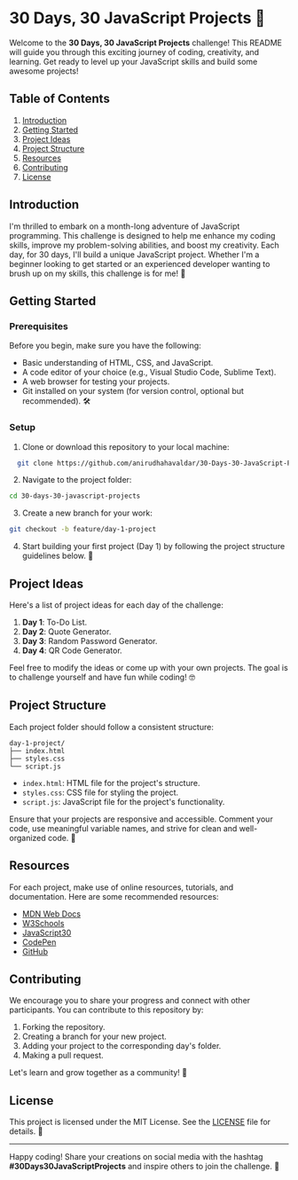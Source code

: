 # 30 Days, 30 JavaScript Projects 🚀

Welcome to the **30 Days, 30 JavaScript Projects** challenge! This README will guide you through this exciting journey of coding, creativity, and learning. Get ready to level up your JavaScript skills and build some awesome projects!

## Table of Contents
1. [Introduction](#introduction)
2. [Getting Started](#getting-started)
3. [Project Ideas](#project-ideas)
4. [Project Structure](#project-structure)
5. [Resources](#resources)
6. [Contributing](#contributing)
7. [License](#license)

## Introduction

I'm thrilled to embark on a month-long adventure of JavaScript programming. This challenge is designed to help me enhance my coding skills, improve my problem-solving abilities, and boost my creativity. Each day, for 30 days, I'll build a unique JavaScript project. Whether I'm a beginner looking to get started or an experienced developer wanting to brush up on my skills, this challenge is for me! 🎉

## Getting Started

### Prerequisites

Before you begin, make sure you have the following:

- Basic understanding of HTML, CSS, and JavaScript.
- A code editor of your choice (e.g., Visual Studio Code, Sublime Text).
- A web browser for testing your projects.
- Git installed on your system (for version control, optional but recommended). 🛠️

### Setup

1. Clone or download this repository to your local machine:
```bash
  git clone https://github.com/anirudhahavaldar/30-Days-30-JavaScript-Projects.git
```

2. Navigate to the project folder:
```bash
cd 30-days-30-javascript-projects
```
3. Create a new branch for your work:
```bash
git checkout -b feature/day-1-project
```
4. Start building your first project (Day 1) by following the project structure guidelines below. 🚧

## Project Ideas

Here's a list of project ideas for each day of the challenge:

1. **Day 1**: To-Do List.
2. **Day 2**: Quote Generator.
3. **Day 3**: Random Password Generator.
4. **Day 4**: QR Code Generator.

Feel free to modify the ideas or come up with your own projects. The goal is to challenge yourself and have fun while coding! 🤓

## Project Structure

Each project folder should follow a consistent structure:
```
day-1-project/
├── index.html
├── styles.css
└── script.js
```


- `index.html`: HTML file for the project's structure.
- `styles.css`: CSS file for styling the project.
- `script.js`: JavaScript file for the project's functionality.

Ensure that your projects are responsive and accessible. Comment your code, use meaningful variable names, and strive for clean and well-organized code. 🧹

## Resources

For each project, make use of online resources, tutorials, and documentation. Here are some recommended resources:

- [MDN Web Docs](https://developer.mozilla.org/en-US/)
- [W3Schools](https://www.w3schools.com/)
- [JavaScript30](https://javascript30.com/)
- [CodePen](https://codepen.io/)
- [GitHub](https://github.com/)

## Contributing

We encourage you to share your progress and connect with other participants. You can contribute to this repository by:

1. Forking the repository.
2. Creating a branch for your new project.
3. Adding your project to the corresponding day's folder.
4. Making a pull request.

Let's learn and grow together as a community! 🤝

## License

This project is licensed under the MIT License. See the [LICENSE](LICENSE) file for details. 📜

---

Happy coding! Share your creations on social media with the hashtag **#30Days30JavaScriptProjects** and inspire others to join the challenge. 🚀


   
